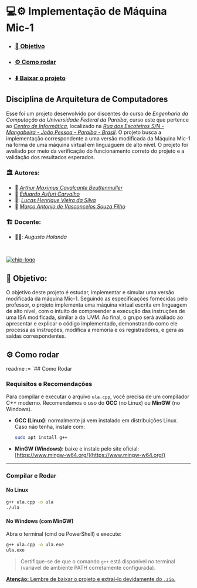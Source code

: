 # 	:computer::gear: Implementação de Máquina Mic-1 

- ### [:dart: Objetivo](#dart-objetivo-1)
- ### [:gear: Como rodar](#gear-como-rodar-1)
- ### [:arrow_down: Baixar o projeto](https://github.com/Maximusthr/Projeto-Arquitetura/archive/refs/heads/main.zip)

## Disciplina de Arquitetura de Computadores

Esse foi um projeto desenvolvido por discentes do curso de *Engenharia da Computação da Universidade Federal da Paraíba*, curso este que pertence ao *[Centro de Informática](http://ci.ufpb.br/)*, localizado na *[Rua dos Escoteiros S/N - Mangabeira - João Pessoa - Paraíba - Brasil](https://g.co/kgs/xobLzCE)*. O projeto busca a implementação correspondente a uma versão modificada da Máquina Mic-1 na forma de uma máquina virtual em linguaguem de alto nível. O projeto foi avaliado por meio da verificação do funcionamento correto do projeto e a validação dos resultados esperados. 

### :classical_building: Autores:

-  :triangular_ruler:  *[Arthur Maximus Cavalcante Beuttenmuller](https://github.com/Maximusthr)*
-  :straight_ruler:  *[Eduardo Asfuri Carvalho](https://github.com/Asfuri)*
-  :triangular_ruler::  *[Lucas Henrique Vieira da Silva](https://github.com/hvslucas)*
-  :straight_ruler:  *[Marco Antonio de Vasconcelos Souza Filho](https://github.com/MarcoFilho1)*

###  	:building_construction: Docente:

-  :construction_worker_man::  *Augusto Holanda*
<br>

[![chip-logo](https://github.com/user-attachments/assets/63eea007-4a99-4238-b66c-cc52ebe194f4)](#computergear-implementação-de-máquina-mic-1)

## :dart: Objetivo:

O objetivo deste projeto é estudar, implementar e simular uma versão modificada da máquina Mic-1. Seguindo as especificações fornecidas pelo professor, o projeto implementa uma máquina virtual escrita em linguagem de alto nível, com o intuito de compreender a execução das instruções de uma ISA modificada, similar à da IJVM. Ao final, o grupo será avaliado ao apresentar e explicar o código implementado, demonstrando como ele processa as instruções, modifica a memória e os registradores, e gera as saídas correspondentes.

[^1]: A Mic-1 [(MicroInstruction Computer 1)](https://en.wikipedia.org/wiki/MIC-1) é uma máquina hipotética criada por Tanenbaum para ensinar os conceitos de [microarquitetura](https://pt.wikipedia.org/wiki/Microarquitetura), ou seja, a implementação de um processador em nível de microinstruções.

## :gear: Como rodar

readme := `## Como Rodar

### Requisitos e Recomendações

Para compilar e executar o arquivo `ula.cpp`, você precisa de um compilador C++ moderno. Recomendamos o uso do **GCC** (no Linux) ou **MinGW** (no Windows).

- **GCC (Linux)**: normalmente já vem instalado em distribuições Linux. Caso não tenha, instale com:
  ```bash
  sudo apt install g++
  ```

- **MinGW (Windows)**: baixe e instale pelo site oficial:
  [https://www.mingw-w64.org/](https://www.mingw-w64.org/)

---

### Compilar e Rodar

#### No Linux

```bash
g++ ula.cpp -o ula
./ula
```

#### No Windows (com MinGW)

Abra o terminal (cmd ou PowerShell) e execute:

```bash
g++ ula.cpp -o ula.exe
ula.exe
```

> Certifique-se de que o comando `g++` está disponível no terminal (variável de ambiente PATH corretamente configurada).


[**Atenção:** Lembre de baixar o projeto e extraí-lo devidamente do `.zip`.](#computergear-implementação-de-máquina-mic-1)
